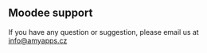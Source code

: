 ## Moodee support

If you have any question or suggestion, please email us at [info@amyapps.cz](info@amyapps.cz)
